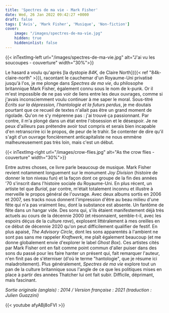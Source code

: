 ```yaml
---
title: 'Spectres de ma vie - Mark Fisher'
date: Wed, 26 Jan 2022 09:42:27 +0000
draft: false
tags: ['Avis', 'Mark Fisher', 'Musique', 'Non-fiction']
cover: 
    image: "/images/spectres-de-ma-vie.jpg"
    hidden: true
    hiddeninlist: false
---
```


{{< inTextImg-left url="/images/spectres-de-ma-vie.jpg" alt="J'ai vu les soucoupes - couverture" width="30%">}}

Le hasard a voulu qu'après [la dystopie _84K,_ de Claire North]({{< ref "84k-claire-north" >}}), racontant le cauchemar d'un Royaume-Uni privatisé jusqu'à l'os, je me plonge dans _Spectres de ma vie_, du philosophe britannique Mark Fisher, également connu sous le nom de k-punk. Or il m'est impossible de ne pas voir de liens entre les deux ouvrages, comme si j'avais inconsciemment voulu continuer à me saper le moral. Sous-titré _Écrits sur la dépression, l’hantologie et la futurs perdus_, je me doutais pourtant que ce recueil de textes n'allait pas être un grand moment de rigolade. Qu'on ne s'y méprenne pas : j'ai trouvé ça passionnant. Par contre, il m'a plongé dans un état entre l'obsession et le désespoir. Je ne peux d'ailleurs pas prétendre avoir tout compris et serais bien incapable d'en retranscrire ici le propos, de peur de le trahir. Se contenter de dire qu'il s'agit d'un ouvrage foncièrement anticapitaliste ne nous emmène malheureusement pas très loin, mais c'est un début.

{{< inTextImg-right url="/images/crow-flies.jpg" alt="As the crow flies - couverture" width="30%">}}

Entre autres choses, ce livre parle beaucoup de musique. Mark Fisher revient notamment longuement sur le monument _Joy Division_ (histoire de donner le ton niveau fun) et la façon dont ce groupe de la fin des années '70 s'inscrit dans l'histoire sociale du Royaume-Uni. En plus récent, un artiste tel que _Burial_, par contre, m'était totalement inconnu et illustre à merveille le propos général de l'ouvrage. Avec deux albums sortis en 2006 et 2007, ses tracks nous donnent l'impression d'être au beau milieu d'une fête qui n'a pas vraiment lieu, dont la substance est absente. Un fantôme de fête dans un hangar vide. Des sons qui, s'ils étaient manifestement déjà très actuels au cours de la décennie 2000 (et résonnaient, semble-t-il, avec les espoirs déçus de la culture _rave_), explosent littéralement à mes oreilles en ce début de décennie 2020 qu'on peut difficilement qualifier de festif. En plus apaisé, _The Advisory Circle_, dont les sons apparentés à l'ambient ne sont pas sans me rappeler _Kraftwerk_, me plaît également beaucoup (et me donne globalement envie d'explorer le label _Ghost Box_). Ces artistes cités par Mark Fisher ont en fait comme point commun d'aller puiser dans des sons du passé pour les faire hanter un présent qui, fait remarquer l'auteur, n'en finit pas de s'éterniser (d'où le terme "hantologie", que je résume ici maladroitement). Plus généralement, _Spectres de ma vie_ explore tout un pan de la culture britannique sous l'angle de ce que les politiques mises en place à partir des années Thatcher lui ont fait subir. Difficile, déprimant, mais fascinant.

_Sortie originale (anglais) : 2014 / Version française : 2021 (traduction : Julien Guazzini)_

{{< youtube afyABj8oFVI >}}